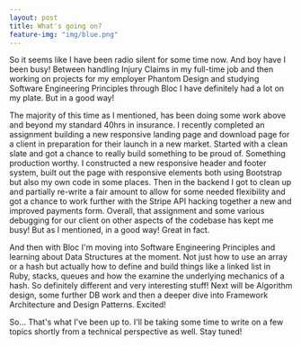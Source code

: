 ```yaml
---
layout: post
title: What's going on?
feature-img: "img/blue.png"
---
```


So it seems like I have been radio silent for some time now. And boy have I been busy! Between handling Injury Claims in my full-time job and then working on projects for my employer Phantom Design and studying Software Engineering Principles through Bloc I have definitely had a lot on my plate. But in a good way!

The majority of this time as I mentioned, has been doing some work above and beyond my standard 40hrs in insurance. I recently completed an assignment building a new responsive landing page and download page for a client in preparation for their launch in a new market. Started with a clean slate and got a chance to really build something to be proud of. Something production worthy. I constructed a new responsive header and footer system, built out the page with responsive elements both using Bootstrap but also my own code in some places. Then in the backend I got to clean up and partially re-write a fair amount to allow for some needed flexibility and got a chance to work further with the Stripe API hacking together a new and improved payments form. Overall, that assignment and some various debugging for our client on other aspects of the codebase has kept me busy! But as I mentioned, in a good way! Great in fact.

And then with Bloc I'm moving into Software Engineering Principles and learning about Data Structures at the moment. Not just how to use an array or a hash but actually how to define and build things like a linked list in Ruby, stacks, queues and how the examine the underlying mechanics of a hash. So definitely different and very interesting stuff! Next will be Algorithm design, some further DB work and then a deeper dive into Framework Architecture and Design Patterns. Excited!

So... That's what I've been up to. I'll be taking some time to write on a few topics shortly from a technical perspective as well. Stay tuned!
